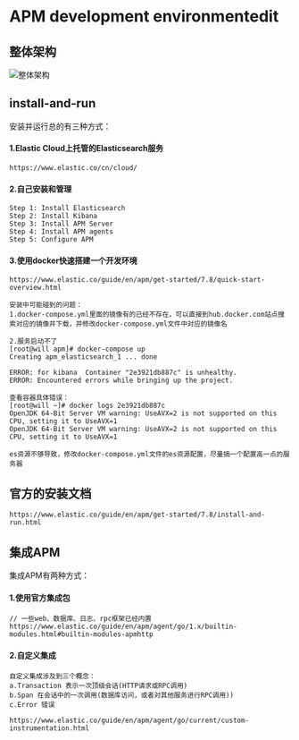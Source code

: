 # APM development environmentedit

## 整体架构
![整体架构](https://github.com/1819997197/go-grpc/blob/master/ch11/ws-order/apm.png)

## install-and-run
安装并运行总的有三种方式：

#### 1.Elastic Cloud上托管的Elasticsearch服务
```
https://www.elastic.co/cn/cloud/
```
#### 2.自己安装和管理
```
Step 1: Install Elasticsearch
Step 2: Install Kibana
Step 3: Install APM Server
Step 4: Install APM agents
Step 5: Configure APM
```

#### 3.使用docker快速搭建一个开发环境
```
https://www.elastic.co/guide/en/apm/get-started/7.8/quick-start-overview.html

安装中可能碰到的问题：
1.docker-compose.yml里面的镜像有的已经不存在，可以直接到hub.docker.com站点搜索对应的镜像并下载，并修改docker-compose.yml文件中对应的镜像名

2.服务启动不了
[root@will apm]# docker-compose up
Creating apm_elasticsearch_1 ... done

ERROR: for kibana  Container "2e3921db887c" is unhealthy.
ERROR: Encountered errors while bringing up the project.

查看容器具体错误：
[root@will ~]# docker logs 2e3921db887c
OpenJDK 64-Bit Server VM warning: UseAVX=2 is not supported on this CPU, setting it to UseAVX=1
OpenJDK 64-Bit Server VM warning: UseAVX=2 is not supported on this CPU, setting it to UseAVX=1

es资源不够导致，修改docker-compose.yml文件的es资源配置，尽量搞一个配置高一点的服务器
```

## 官方的安装文档
```
https://www.elastic.co/guide/en/apm/get-started/7.8/install-and-run.html
```

## 集成APM
集成APM有两种方式：

#### 1.使用官方集成包
```
// 一些web、数据库、日志、rpc框架已经内置
https://www.elastic.co/guide/en/apm/agent/go/1.x/builtin-modules.html#builtin-modules-apmhttp
```

#### 2.自定义集成
```
自定义集成涉及到三个概念：
a.Transaction 表示一次顶级会话(HTTP请求或RPC调用)
b.Span 在会话中的一次调用(数据库访问，或者对其他服务进行RPC调用))
c.Error 错误

https://www.elastic.co/guide/en/apm/agent/go/current/custom-instrumentation.html
```